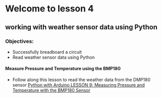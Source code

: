 # Welcome to lesson 4

## working with weather sensor data using Python

### Objectives:
- Successfully breadboard a circuit
- Read weather sensor data using Python

#### Measure Pressure and Temperature using the BMP180
- Follow along this lesson to read the weather data from the DMP180 sensor
[Python with Arduino LESSON 9: Measuring Pressure and Temperature with the BMP180 Sensor](https://toptechboy.com/python-with-arduino-lesson-9-measuring-pressure-and-temperature-with-the-bmp180-sensor/)
